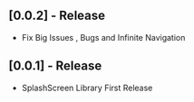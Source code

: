 ## [0.0.2] - Release 
  * Fix Big Issues , Bugs and Infinite Navigation
## [0.0.1] - Release
  * SplashScreen Library First Release
